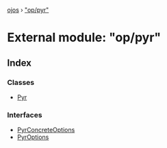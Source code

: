 [ojos](../README.md) › ["op/pyr"](_op_pyr_.md)

# External module: "op/pyr"

## Index

### Classes

* [Pyr](../classes/_op_pyr_.pyr.md)

### Interfaces

* [PyrConcreteOptions](../interfaces/_op_pyr_.pyrconcreteoptions.md)
* [PyrOptions](../interfaces/_op_pyr_.pyroptions.md)
